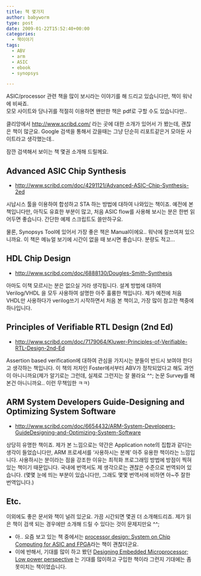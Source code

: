 ```yaml
---
title: 책 몇가지
author: babyworm
type: post
date: 2009-01-22T15:52:40+00:00
categories:
  - 책이야기
tags:
  - ABV
  - arm
  - ASIC
  - ebook
  - synopsys

---
```

ASIC/processor 관련 책을 많이 보시라는 이야기를 해 드리고 있습니다만, 책이 워낙에 비싸죠. <br>모모 사이트와 당나귀를 적절히 이용하면 왠만한 책은 pdf로 구할 수도 있습니다만..

클리앙에서 <a href="http://www.scribd.com/">http://www.scribd.com/</a> 라는 곳에 대한 소개가 있어서 가 봤는데, 괜찮은 책이 많군요. Google 검색을 통해서 갔을때는 그냥 단순히 리포트같은거 모아둔 사이트라고 생각했는데..

잠깐 검색해서 보이는 책 몇권 소개해 드릴께요.

## Advanced ASIC Chip Synthesis

- http://www.scribd.com/doc/4291121/Advanced-ASIC-Chip-Synthesis-2ed

시납시스 툴을 이용하여 합성하고 STA 하는 방법에 대하여 나와있는 책이죠. 예전에 본 책입니다만, 아직도 유효한 부분이 많고, 처음 ASIC flow를 사용해 보시는 분은 한번 읽어두면 좋습니다. 간단한 예제 스크립트도 쓸만하구요.

물론, Synopsys Tool에 있어서 가장 좋은 책은 Manual이에요.. 워낙에 잘쓰여져 있으니까요. 이 책은 메뉴얼 보기에 시간이 없을 때 보시면 좋습니다. 분량도 적고…

## HDL Chip Design
- http://www.scribd.com/doc/6888130/Dougles-Smith-Synthesis

아마도 이책 모르시는 분은 없으실 거라 생각됩니다. 설계 방법에 대하여 Verilog/VHDL 을 모두 사용하여 설명한 아주 훌륭한 책입니다. 제가 예전에 처음 VHDL만 사용하다가 verilog쓰기 시작하면서 처음 본 책이고, 가장 많이 참고한 책중에 하나입니다.

## Principles of Verifiable RTL Design (2nd Ed)
- http://www.scribd.com/doc/7179064/Kluwer-Principles-of-Verifiable-RTL-Design-2nd-Ed

Assertion based verification에 대하여 관심을 가지시는 분들이 반드시 보여야 한다고 생각하는 책입니다. 이 책의 저자인 Foster에서부터 ABV가 정착되었다고 해도 과언이 아니니까요(제가 알기로는 그런데, 실제로 그런지는 잘 몰라요 ^^; 논문 Survey를 해본건 아니니까요.. 이런 무책임한 ㅋㅋ)

## ARM System Developers Guide-Designing and Optimizing System Software
- http://www.scribd.com/doc/6654432/ARM-System-Developers-GuideDesigning-and-Optimizing-System-Software

상당히 유명한 책이죠. 제가 본 느낌으로는 약간은 Application note의 집합과 같다는 생각이 들었습니다만, ARM 프로세서를 ‘사용하시는 분께’ 아주 유용한 책이라는 느낌입니다. 사용하시는 분이라는 점을 강조한 이유는 최적화 프로그래밍 방법에 방점이 찍혀 있는 책이기 때문입니다. 국내에 번역서도 제 생각으로는 괜찮은 수준으로 번역되어 있습니다. (몇몇 눈에 띄는 부분이 있습니다만, 그래도 몇몇 번역서에 비하면 아~주 잘한 번역입니다.)

## Etc.
이외에도 좋은 문서와 책이 널려 있군요. 가끔 시간되면 몇권 더 소개해드리죠. 제가 읽은 책이 검색 되는 경우에만 소개해 드릴 수 있다는 것이 문제지만요 ^^;

- 아.. 요즘 보고 있는 책 중에서는 <a href="http://www.amazon.com/Processor-Design-System-Chip-Computing/dp/1402055293/ref=sr_1_1?ie=UTF8&s=books&qid=1232639901&sr=1-1" target="_blank">processor design: System on Chip Computing for ASIC and FPGA</a>라는 책이 괜찮더군요.
- 이에 반해서, 기대를 많이 하고 봤던 <a href="http://www.amazon.com/Designing-Embedded-Processors-Power-Perspective/dp/1402058683/ref=sr_1_2?ie=UTF8&s=books&qid=1232639799&sr=1-2" target="_blank">Designing Embedded Microprocessor; Low power perspective</a> 는 기대를 많이하고 구입한 책이라 그런지 기대에는 좀 못미치는 책이었습니다.

